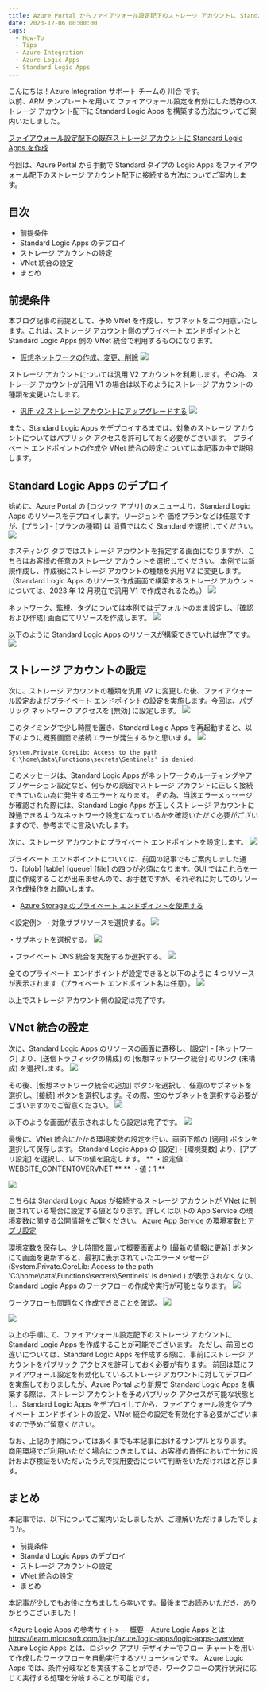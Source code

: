 ```yaml
---
title: Azure Portal からファイアウォール設定配下のストレージ アカウントに Standard Logic Apps を作成する方法
date: 2023-12-06 00:00:00
tags:
  - How-To
  - Tips
  - Azure Integration
  - Azure Logic Apps 
  - Standard Logic Apps
---
```


こんにちは！Azure Integration サポート チームの 川合 です。  
以前、ARM テンプレートを用いて ファイアウォール設定を有効にした既存のストレージ アカウント配下に Standard Logic Apps を構築する方法についてご案内いたしました。

[ファイアウォール設定配下の既存ストレージ アカウントに Standard Logic Apps を作成](https://jpazinteg.github.io/blog/LogicApps/SecBlobStandardLA/)

今回は、Azure Portal から手動で Standard タイプの Logic Apps をファイアウォール配下のストレージ アカウント配下に接続する方法についてご案内します。

<!-- more -->

## 目次
- 前提条件
- Standard Logic Apps のデプロイ
- ストレージ アカウントの設定
- VNet 統合の設定
- まとめ

## 前提条件
本ブログ記事の前提として、予め VNet を作成し、サブネットを二つ用意いたします。これは、ストレージ アカウント側のプライベート エンドポイントと Standard Logic Apps 側の VNet 統合で利用するものになります。
- [仮想ネットワークの作成、変更、削除](https://learn.microsoft.com/ja-jp/azure/virtual-network/manage-virtual-network)
![](./SecBlobStandardLAPortal/image001.png) 

ストレージ アカウントについては汎用 V2 アカウントを利用します。その為、ストレージ アカウントが汎用 V1 の場合は以下のようにストレージ アカウントの種類を変更いたします。
- [汎用 v2 ストレージ アカウントにアップグレードする](https://learn.microsoft.com/ja-jp/azure/storage/common/storage-account-upgrade?tabs=azure-portal)
![](./SecBlobStandardLAPortal/image002.png) 

また、Standard Logic Apps をデプロイするまでは、対象のストレージ アカウントについてはパブリック アクセスを許可しておく必要がございます。
プライベート エンドポイントの作成や VNet 統合の設定については本記事の中で説明します。

## Standard Logic Apps のデプロイ
始めに、Azure Portal の [ロジック アプリ] のメニューより、Standard Logic Apps のリソースをデプロイします。リージョンや 価格プランなどは任意ですが、[プラン] - [プランの種類] は 消費ではなく Standard を選択してください。
![](./SecBlobStandardLAPortal/image003.png) 

ホスティング タブではストレージ アカウントを指定する画面になりますが、こちらはお客様の任意のストレージ アカウントを選択してください。
本例では新規作成し、作成後にストレージ アカウントの種類を汎用 V2 に変更します。（Standard Logic Apps のリソース作成画面で構築するストレージ アカウントについては、2023 年 12 月現在で汎用 V1 で作成されるため。）
![](./SecBlobStandardLAPortal/image004.png) 

ネットワーク、監視、タグについては本例ではデフォルトのまま設定し、[確認および作成] 画面にてリソースを作成します。
![](./SecBlobStandardLAPortal/image005.png) 


以下のように Standard Logic Apps のリソースが構築できていれば完了です。
![](./SecBlobStandardLAPortal/image006.png) 

## ストレージ アカウントの設定
次に、ストレージ アカウントの種類を汎用 V2 に変更した後、ファイアウォール設定およびプライベート エンドポイントの設定を実施します。今回は、パブリック ネットワーク アクセスを [無効] に設定します。
![](./SecBlobStandardLAPortal/image007.png) 

このタイミングで少し時間を置き、Standard Logic Apps を再起動すると、以下のように概要画面で接続エラーが発生するかと思います。
![](./SecBlobStandardLAPortal/image008.png) 

```System.Private.CoreLib: Access to the path 'C:\home\data\Functions\secrets\Sentinels' is denied.```

このメッセージは、Standard Logic Apps がネットワークのルーティングやアプリケーション設定など、何らかの原因でストレージ アカウントに正しく接続できていない為に発生するエラーとなります。
その為、当該エラーメッセージが確認された際には、Standard Logic Apps が正しくストレージ アカウントに疎通できるようなネットワーク設定になっているかを確認いただく必要がございますので、参考までに言及いたします。

次に、ストレージ アカウントにプライベート エンドポイントを設定します。
![](./SecBlobStandardLAPortal/image009.png) 

プライベート エンドポイントについては、前回の記事でもご案内しました通り、[blob] [table] [queue] [file] の四つが必須になります。GUI ではこれらを一度に作成することが出来ませんので、お手数ですが、それぞれに対してのリソース作成操作をお願いします。
- [Azure Storage のプライベート エンドポイントを使用する](https://learn.microsoft.com/ja-jp/azure/storage/common/storage-private-endpoints)

＜設定例＞
・対象サブリソースを選択する。
![](./SecBlobStandardLAPortal/image010.png)

・サブネットを選択する。
![](./SecBlobStandardLAPortal/image011.png)

・プライベート DNS 統合を実施するか選択する。
![](./SecBlobStandardLAPortal/image012.png)

全てのプライベート エンドポイントが設定できると以下のように 4 つリソースが表示されます（プライベート エンドポイント名は任意）。
![](./SecBlobStandardLAPortal/image013.png)

以上でストレージ アカウント側の設定は完了です。

##  VNet 統合の設定
次に、Standard Logic Apps のリソースの画面に遷移し、[設定] - [ネットワーク] より、[送信トラフィックの構成] の [仮想ネットワーク統合] のリンク (未構成) を選択します。
![](./SecBlobStandardLAPortal/image014.png)

その後、[仮想ネットワーク統合の追加] ボタンを選択し、任意のサブネットを選択し、[接続] ボタンを選択します。その際、空のサブネットを選択する必要がございますのでご留意ください。
![](./SecBlobStandardLAPortal/image015.png)

以下のような画面が表示されましたら設定は完了です。
![](./SecBlobStandardLAPortal/image016.png)

最後に、VNet 統合にかかる環境変数の設定を行い、画面下部の [適用] ボタンを選択して保存します。
Standard Logic Apps の [設定] - [環境変数] より、[アプリ設定] を選択し、以下の値を設定します。
** ・設定値：WEBSITE_CONTENTOVERVNET **
** ・値：1 **

![](./SecBlobStandardLAPortal/image017.png)

こちらは Standard Logic Apps が接続するストレージ アカウントが VNet に制限されている場合に設定する値となります。詳しくは以下の App Service の環境変数に関する公開情報をご覧ください。
[Azure App Service の環境変数とアプリ設定](https://learn.microsoft.com/ja-jp/azure/app-service/reference-app-settings?tabs=kudu%2Cdotnet#networking)

環境変数を保存し、少し時間を置いて概要画面より [最新の情報に更新] ボタンにて画面を更新すると、最初に表示されていたエラーメッセージ (System.Private.CoreLib: Access to the path 'C:\home\data\Functions\secrets\Sentinels' is denied.) が表示されなくなり、Standard Logic Apps のワークフローの作成や実行が可能となります。
![](./SecBlobStandardLAPortal/image018.png)

ワークフローも問題なく作成できることを確認。
![](./SecBlobStandardLAPortal/image019.png)

![](./SecBlobStandardLAPortal/image020.png)

以上の手順にて、ファイアウォール設定配下のストレージ アカウントに Standard Logic Apps を作成することが可能でございます。
ただし、前回との違いについては、Standard Logic Apps を作成する際に、事前にストレージ アカウントをパブリック アクセスを許可しておく必要が有ります。
前回は既にファイアウォール設定を有効化しているストレージ アカウントに対してデプロイを実施しておりましたが、Azure Portal より新規で Standard Logic Apps を構築する際は、ストレージ アカウントを予めパブリック アクセスが可能な状態とし、Standard Logic Apps をデプロイしてから、ファイアウォール設定やプライベート エンドポイントの設定、VNet 統合の設定を有効化する必要がございますので予めご留意ください。

なお、上記の手順についてはあくまでも本記事におけるサンプルとなります。
商用環境でご利用いただく場合につきましては、お客様の責任において十分に設計および検証をいただいたうえで採用要否について判断をいただければと存じます。

## まとめ
本記事では、以下についてご案内いたしましたが、ご理解いただけましたでしょうか。
- 前提条件
- Standard Logic Apps のデプロイ
- ストレージ アカウントの設定
- VNet 統合の設定
- まとめ

本記事が少しでもお役に立ちましたら幸いです。最後までお読みいただき、ありがとうございました！

<Azure Logic Apps の参考サイト>
-- 概要 - Azure Logic Apps とは
https://learn.microsoft.com/ja-jp/azure/logic-apps/logic-apps-overview
Azure Logic Apps とは、ロジック アプリ デザイナーでフロー チャートを用いて作成したワークフローを自動実行するソリューションです。
Azure Logic Apps では、条件分岐などを実装することができ、ワークフローの実行状況に応じて実行する処理を分岐することが可能です。

